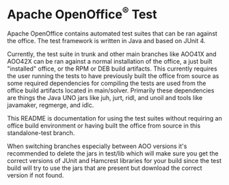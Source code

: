 # Apache OpenOffice<sup>®</sup> Test
Apache OpenOffice contains automated test suites that can be ran against the office. The test framework is written in Java and based on JUnit 4. 

Currently, the test suite in trunk and other main branches like AOO41X and AOO42X can be ran against a normal installation of the office, a just built "installed" office, or
the RPM or DEB build artifacts.
This currently requires the user running the tests to have previously built the office from source as some required dependencies for compiling the tests are used from the office build artifacts located in main/solver.
Primarily these dependencies are things the Java UNO jars like juh, jurt, ridl, and unoil and tools like javamaker, regmerge, and idlc.

This README is documentation for using the test suites without requiring an office build environment or having built the office from source in this standalone-test branch.


When switching branches especially between AOO versions it's recommended to delete the jars in test/lib which will make sure you get the correct versions of JUnit and Hamcrest libraries for your build since the test build will try to use the jars that are present but download the correct version if not found.
